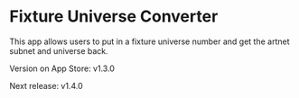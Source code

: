 # Fixture Universe Converter

This app allows users to put in a fixture universe number and get the artnet subnet and universe back.

Version on App Store: v1.3.0

Next release: v1.4.0
